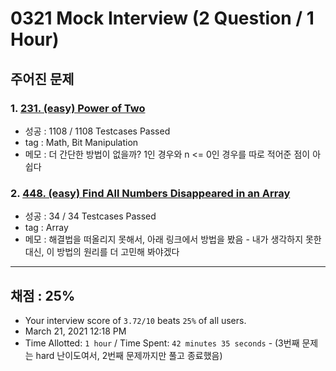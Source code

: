 # 0321 Mock Interview (2 Question / 1 Hour)

## 주어진 문제

### 1. [231. (easy) Power of Two](https://leetcode.com/problems/power-of-two/)

- 성공 : 1108 / 1108 Testcases Passed
- tag : Math, Bit Manipulation
- 메모 : 더 간단한 방법이 없을까? 1인 경우와 n <= 0인 경우를 따로 적어준 점이 아쉽다

### 2. [448. (easy) Find All Numbers Disappeared in an Array](https://leetcode.com/problems/find-all-numbers-disappeared-in-an-array/)

- 성공 : 34 / 34 Testcases Passed
- tag : Array
- 메모 : 해결법을 떠올리지 못해서, 아래 링크에서 방법을 봤음 - 내가 생각하지 못한 대신, 이 방법의 원리를 더 고민해 봐야겠다

---

## 채점 : 25%

- Your interview score of `3.72/10` beats `25%` of all users.
- March 21, 2021 12:18 PM
- Time Allotted: `1 hour` / Time Spent: `42 minutes 35 seconds` - (3번째 문제는 hard 난이도여서, 2번째 문제까지만 풀고 종료했음)
